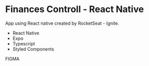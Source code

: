 # Finances Controll - React Native

App using React native created by RocketSeat - Ignite.

* React Native
* Expo
* Typescript
* Styled Components

<p href="https://www.figma.com/file/vmgGZo3K8cXHWoRBc1G7oY/GoFinances-Ignite-(Copy)?type=design&node-id=0-1&t=G18zqI1K7kpso5XD-0"> FIGMA </p>
